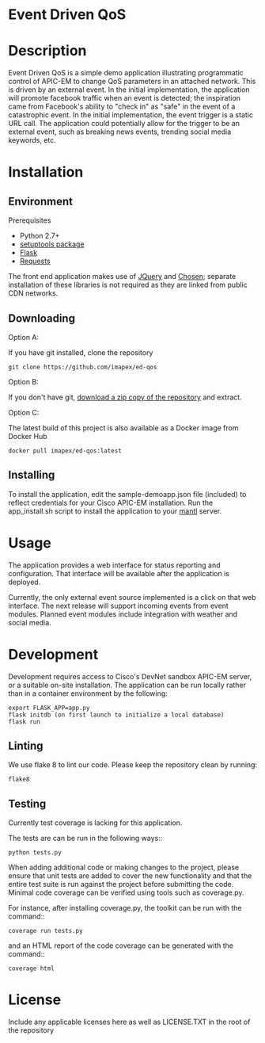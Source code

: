 # Event Driven QoS

# Description

Event Driven QoS is a simple demo application illustrating programmatic control of APIC-EM to change
QoS parameters in an attached network. This is driven by an external event. In the initial implementation,
the application will promote facebook traffic when an event is detected; the inspiration came from
Facebook's ability to "check in" as "safe" in the event of a catastrophic event. In the initial implementation,
the event trigger is a static URL call. The application could potentially allow for the trigger to be an
external event, such as breaking news events, trending social media keywords, etc.


# Installation

## Environment

Prerequisites

* Python 2.7+
* [setuptools package](https://pypi.python.org/pypi/setuptools)
* [Flask](http://flask.pocoo.org)
* [Requests](http://docs.python-requests.org/en/master/)

The front end application makes use of [JQuery](http://jquery.com) and [Chosen](https://harvesthq.github.io/chosen/);
separate installation of these libraries is not required as they are linked from
public CDN networks.

## Downloading

Option A:

If you have git installed, clone the repository

    git clone https://github.com/imapex/ed-qos

Option B:

If you don't have git, [download a zip copy of the repository](https://github.com/imapex/ed-qos/archive/master.zip)
and extract.

Option C:

The latest build of this project is also available as a Docker image from Docker Hub

    docker pull imapex/ed-qos:latest

## Installing

To install the application, edit the sample-demoapp.json file (included) to
reflect credentials for your Cisco APIC-EM installation. Run the app_install.sh
script to install the application to your [mantl](http://mantl.io) server.

# Usage

The application provides a web interface for status reporting and configuration.
That interface will be available after the application is deployed.

Currently, the only external event source implemented is a click on that web
interface. The next release will support incoming events from event modules.
Planned event modules include integration with weather and social media.

# Development

Development requires access to Cisco's DevNet sandbox APIC-EM server, or a suitable
on-site installation. The application can be run locally rather than in a container
environment by the following:

    export FLASK_APP=app.py
    flask initdb (on first launch to initialize a local database)
    flask run


## Linting

We use flake 8 to lint our code. Please keep the repository clean by running:

    flake8

## Testing

Currently test coverage is lacking for this application.

The tests are can be run in the following ways::

    python tests.py


When adding additional code or making changes to the project, please ensure that unit tests are added to cover the
new functionality and that the entire test suite is run against the project before submitting the code.
Minimal code coverage can be verified using tools such as coverage.py.

For instance, after installing coverage.py, the toolkit can be run with the command::

    coverage run tests.py

and an HTML report of the code coverage can be generated with the command::

    coverage html


# License

Include any applicable licenses here as well as LICENSE.TXT in the root of the repository
